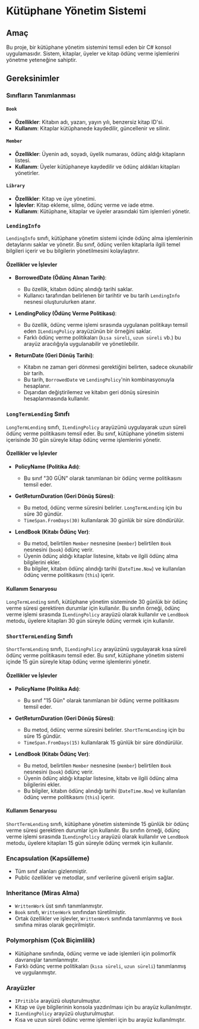# Kütüphane Yönetim Sistemi

## Amaç

Bu proje, bir kütüphane yönetim sistemini temsil eden bir C# konsol uygulamasıdır. Sistem, kitaplar, üyeler ve kitap ödünç verme işlemlerini yönetme yeteneğine sahiptir.

## Gereksinimler

### Sınıfların Tanımlanması

#### `Book`
- **Özellikler**: Kitabın adı, yazarı, yayın yılı, benzersiz kitap ID'si.
- **Kullanım**: Kitaplar kütüphanede kaydedilir, güncellenir ve silinir.

#### `Member`
- **Özellikler**: Üyenin adı, soyadı, üyelik numarası, ödünç aldığı kitapların listesi.
- **Kullanım**: Üyeler kütüphaneye kaydedilir ve ödünç aldıkları kitapları yönetirler.

#### `Library`
- **Özellikler**: Kitap ve üye yönetimi.
- **İşlevler**: Kitap ekleme, silme, ödünç verme ve iade etme.
- **Kullanım**: Kütüphane, kitaplar ve üyeler arasındaki tüm işlemleri yönetir.

### `LendingInfo` 

`LendingInfo` sınıfı, kütüphane yönetim sistemi içinde ödünç alma işlemlerinin detaylarını saklar ve yönetir. Bu sınıf, ödünç verilen kitaplarla ilgili temel bilgileri içerir ve bu bilgilerin yönetilmesini kolaylaştırır.

#### Özellikler ve İşlevler

- **BorrowedDate (Ödünç Alınan Tarih)**: 
  - Bu özellik, kitabın ödünç alındığı tarihi saklar.
  - Kullanıcı tarafından belirlenen bir tarihtir ve bu tarih `LendingInfo` nesnesi oluşturulurken atanır.

- **LendingPolicy (Ödünç Verme Politikası)**: 
  - Bu özellik, ödünç verme işlemi sırasında uygulanan politikayı temsil eden `ILendingPolicy` arayüzünün bir örneğini saklar.
  - Farklı ödünç verme politikaları (`kısa süreli`, `uzun süreli` vb.) bu arayüz aracılığıyla uygulanabilir ve yönetilebilir.

- **ReturnDate (Geri Dönüş Tarihi)**: 
  - Kitabın ne zaman geri dönmesi gerektiğini belirten, sadece okunabilir bir tarih.
  - Bu tarih, `BorrowedDate` ve `LendingPolicy`'nin kombinasyonuyla hesaplanır.
  - Dışarıdan değiştirilemez ve kitabın geri dönüş süresinin hesaplanmasında kullanılır.

### `LongTermLending` Sınıfı

`LongTermLending` sınıfı, `ILendingPolicy` arayüzünü uygulayarak uzun süreli ödünç verme politikasını temsil eder. Bu sınıf, kütüphane yönetim sistemi içerisinde 30 gün süreyle kitap ödünç verme işlemlerini yönetir.

#### Özellikler ve İşlevler

- **PolicyName (Politika Adı)**: 
  - Bu sınıf "30 GÜN" olarak tanımlanan bir ödünç verme politikasını temsil eder.

- **GetReturnDuration (Geri Dönüş Süresi)**:
  - Bu metod, ödünç verme süresini belirler. `LongTermLending` için bu süre 30 gündür.
  - `TimeSpan.FromDays(30)` kullanılarak 30 günlük bir süre döndürülür.

- **LendBook (Kitabı Ödünç Ver)**:
  - Bu metod, belirtilen `Member` nesnesine (`member`) belirtilen `Book` nesnesini (`book`) ödünç verir.
  - Üyenin ödünç aldığı kitaplar listesine, kitabı ve ilgili ödünç alma bilgilerini ekler.
  - Bu bilgiler, kitabın ödünç alındığı tarihi (`DateTime.Now`) ve kullanılan ödünç verme politikasını (`this`) içerir.

#### Kullanım Senaryosu

`LongTermLending` sınıfı, kütüphane yönetim sisteminde 30 günlük bir ödünç verme süresi gerektiren durumlar için kullanılır. Bu sınıfın örneği, ödünç verme işlemi sırasında `ILendingPolicy` arayüzü olarak kullanılır ve `LendBook` metodu, üyelere kitapları 30 gün süreyle ödünç vermek için kullanılır.

### `ShortTermLending` Sınıfı

`ShortTermLending` sınıfı, `ILendingPolicy` arayüzünü uygulayarak kısa süreli ödünç verme politikasını temsil eder. Bu sınıf, kütüphane yönetim sistemi içinde 15 gün süreyle kitap ödünç verme işlemlerini yönetir.

#### Özellikler ve İşlevler

- **PolicyName (Politika Adı)**: 
  - Bu sınıf "15 Gün" olarak tanımlanan bir ödünç verme politikasını temsil eder.

- **GetReturnDuration (Geri Dönüş Süresi)**:
  - Bu metod, ödünç verme süresini belirler. `ShortTermLending` için bu süre 15 gündür.
  - `TimeSpan.FromDays(15)` kullanılarak 15 günlük bir süre döndürülür.

- **LendBook (Kitabı Ödünç Ver)**:
  - Bu metod, belirtilen `Member` nesnesine (`member`) belirtilen `Book` nesnesini (`book`) ödünç verir.
  - Üyenin ödünç aldığı kitaplar listesine, kitabı ve ilgili ödünç alma bilgilerini ekler.
  - Bu bilgiler, kitabın ödünç alındığı tarihi (`DateTime.Now`) ve kullanılan ödünç verme politikasını (`this`) içerir.

#### Kullanım Senaryosu

`ShortTermLending` sınıfı, kütüphane yönetim sisteminde 15 günlük bir ödünç verme süresi gerektiren durumlar için kullanılır. Bu sınıfın örneği, ödünç verme işlemi sırasında `ILendingPolicy` arayüzü olarak kullanılır ve `LendBook` metodu, üyelere kitapları 15 gün süreyle ödünç vermek için kullanılır.



### Encapsulation (Kapsülleme)

- Tüm sınıf alanları gizlenmiştir.
- Public özellikler ve metodlar, sınıf verilerine güvenli erişim sağlar.

### Inheritance (Miras Alma)

- `WrittenWork` üst sınıfı tanımlanmıştır.
- `Book` sınıfı, `WrittenWork` sınıfından türetilmiştir.
- Ortak özellikler ve işlevler, `WrittenWork` sınıfında tanımlanmış ve `Book` sınıfına miras olarak geçirilmiştir.

### Polymorphism (Çok Biçimlilik)

- Kütüphane sınıfında, ödünç verme ve iade işlemleri için polimorfik davranışlar tanımlanmıştır.
- Farklı ödünç verme politikaları (`kısa süreli`, `uzun süreli`) tanımlanmış ve uygulanmıştır.

### Arayüzler

- `IPritible` arayüzü oluşturulmuştur.
- Kitap ve üye bilgilerinin konsola yazdırılması için bu arayüz kullanılmıştır.
- `ILendingPolicy` arayüzü oluşturulmuştur.
- Kısa ve uzun süreli ödünc verme işlemleri için bu arayüz kullanılmıştır.
